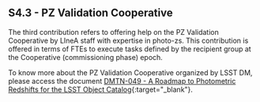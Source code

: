 ## S4.3 - PZ Validation Cooperative

The third contribution refers to offering help on the PZ Validation Cooperative by LIneA staff with expertise in photo-zs. This contribution is offered in terms of FTEs to execute tasks defined by the recipient group at the Cooperative (commissioning phase) epoch. 

To know more about the PZ Validation Cooperative organized by LSST DM, please access the document [DMTN-049 - A Roadmap to Photometric Redshifts for the LSST Object Catalog](https://dmtn-049.lsst.io/){:target="_blank"}. 
